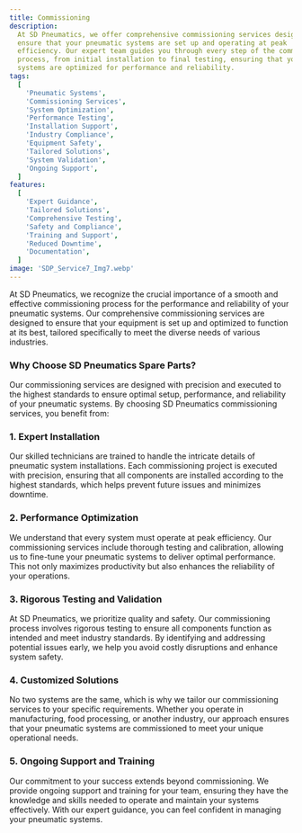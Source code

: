 ```yaml
---
title: Commissioning
description:
  At SD Pneumatics, we offer comprehensive commissioning services designed to
  ensure that your pneumatic systems are set up and operating at peak
  efficiency. Our expert team guides you through every step of the commissioning
  process, from initial installation to final testing, ensuring that your
  systems are optimized for performance and reliability.
tags:
  [
    'Pneumatic Systems',
    'Commissioning Services',
    'System Optimization',
    'Performance Testing',
    'Installation Support',
    'Industry Compliance',
    'Equipment Safety',
    'Tailored Solutions',
    'System Validation',
    'Ongoing Support',
  ]
features:
  [
    'Expert Guidance',
    'Tailored Solutions',
    'Comprehensive Testing',
    'Safety and Compliance',
    'Training and Support',
    'Reduced Downtime',
    'Documentation',
  ]
image: 'SDP_Service7_Img7.webp'
---
```


<!-- @format -->

At SD Pneumatics, we recognize the crucial importance of a smooth and effective
commissioning process for the performance and reliability of your pneumatic
systems. Our comprehensive commissioning services are designed to ensure that
your equipment is set up and optimized to function at its best, tailored
specifically to meet the diverse needs of various industries.

### Why Choose SD Pneumatics Spare Parts?

Our commissioning services are designed with precision and executed to the
highest standards to ensure optimal setup, performance, and reliability of your
pneumatic systems. By choosing SD Pneumatics commissioning services, you benefit
from:

### 1. Expert Installation

Our skilled technicians are trained to handle the intricate details of pneumatic
system installations. Each commissioning project is executed with precision,
ensuring that all components are installed according to the highest standards,
which helps prevent future issues and minimizes downtime.

### 2. Performance Optimization

We understand that every system must operate at peak efficiency. Our
commissioning services include thorough testing and calibration, allowing us to
fine-tune your pneumatic systems to deliver optimal performance. This not only
maximizes productivity but also enhances the reliability of your operations.

### 3. Rigorous Testing and Validation

At SD Pneumatics, we prioritize quality and safety. Our commissioning process
involves rigorous testing to ensure all components function as intended and meet
industry standards. By identifying and addressing potential issues early, we
help you avoid costly disruptions and enhance system safety.

### 4. Customized Solutions

No two systems are the same, which is why we tailor our commissioning services
to your specific requirements. Whether you operate in manufacturing, food
processing, or another industry, our approach ensures that your pneumatic
systems are commissioned to meet your unique operational needs.

### 5. Ongoing Support and Training

Our commitment to your success extends beyond commissioning. We provide ongoing
support and training for your team, ensuring they have the knowledge and skills
needed to operate and maintain your systems effectively. With our expert
guidance, you can feel confident in managing your pneumatic systems.
